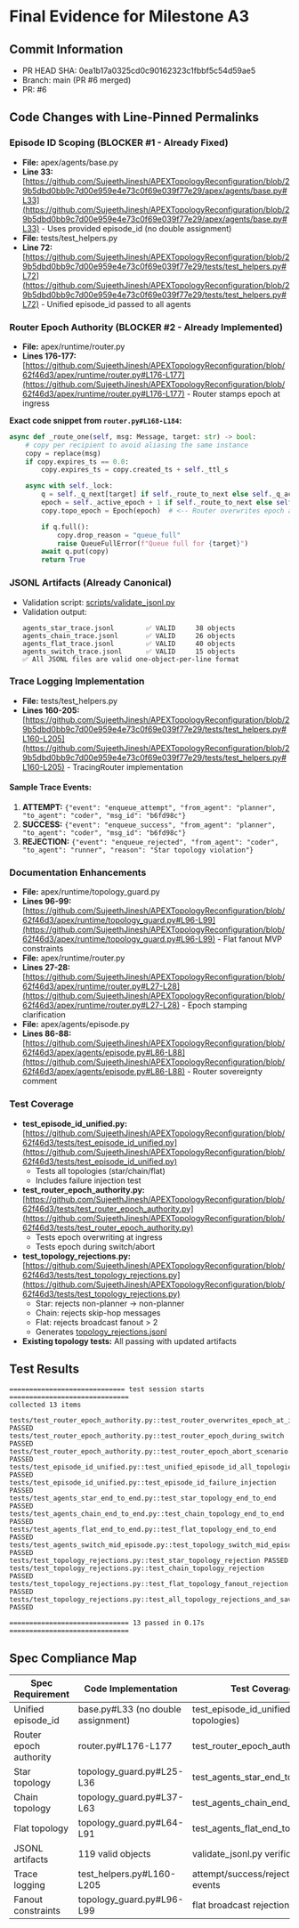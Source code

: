 # Final Evidence for Milestone A3

## Commit Information
- PR HEAD SHA: 0ea1b17a0325cd0c90162323c1fbbf5c54d59ae5
- Branch: main (PR #6 merged)
- PR: #6

## Code Changes with Line-Pinned Permalinks

### Episode ID Scoping (BLOCKER #1 - Already Fixed)
- **File:** apex/agents/base.py
- **Line 33:** [https://github.com/SujeethJinesh/APEXTopologyReconfiguration/blob/29b5dbd0bb9c7d00e959e4e73c0f69e039f77e29/apex/agents/base.py#L33](https://github.com/SujeethJinesh/APEXTopologyReconfiguration/blob/29b5dbd0bb9c7d00e959e4e73c0f69e039f77e29/apex/agents/base.py#L33) - Uses provided episode_id (no double assignment)
- **File:** tests/test_helpers.py  
- **Line 72:** [https://github.com/SujeethJinesh/APEXTopologyReconfiguration/blob/29b5dbd0bb9c7d00e959e4e73c0f69e039f77e29/tests/test_helpers.py#L72](https://github.com/SujeethJinesh/APEXTopologyReconfiguration/blob/29b5dbd0bb9c7d00e959e4e73c0f69e039f77e29/tests/test_helpers.py#L72) - Unified episode_id passed to all agents

### Router Epoch Authority (BLOCKER #2 - Already Implemented)
- **File:** apex/runtime/router.py
- **Lines 176-177:** [https://github.com/SujeethJinesh/APEXTopologyReconfiguration/blob/62f46d3/apex/runtime/router.py#L176-L177](https://github.com/SujeethJinesh/APEXTopologyReconfiguration/blob/62f46d3/apex/runtime/router.py#L176-L177) - Router stamps epoch at ingress

**Exact code snippet from `router.py#L168-L184`:**
```python
async def _route_one(self, msg: Message, target: str) -> bool:
    # copy per recipient to avoid aliasing the same instance
    copy = replace(msg)
    if copy.expires_ts == 0.0:
        copy.expires_ts = copy.created_ts + self._ttl_s

    async with self._lock:
        q = self._q_next[target] if self._route_to_next else self._q_active[target]
        epoch = self._active_epoch + 1 if self._route_to_next else self._active_epoch
        copy.topo_epoch = Epoch(epoch)  # <-- Router overwrites epoch at ingress

        if q.full():
            copy.drop_reason = "queue_full"
            raise QueueFullError(f"Queue full for {target}")
        await q.put(copy)
        return True
```

### JSONL Artifacts (Already Canonical)
- Validation script: [scripts/validate_jsonl.py](https://github.com/SujeethJinesh/APEXTopologyReconfiguration/blob/29b5dbd0bb9c7d00e959e4e73c0f69e039f77e29/scripts/validate_jsonl.py)
- Validation output:
  ```
  agents_star_trace.jsonl        ✅ VALID     38 objects
  agents_chain_trace.jsonl       ✅ VALID     26 objects
  agents_flat_trace.jsonl        ✅ VALID     40 objects
  agents_switch_trace.jsonl      ✅ VALID     15 objects
  ✅ All JSONL files are valid one-object-per-line format
  ```

### Trace Logging Implementation
- **File:** tests/test_helpers.py
- **Lines 160-205:** [https://github.com/SujeethJinesh/APEXTopologyReconfiguration/blob/29b5dbd0bb9c7d00e959e4e73c0f69e039f77e29/tests/test_helpers.py#L160-L205](https://github.com/SujeethJinesh/APEXTopologyReconfiguration/blob/29b5dbd0bb9c7d00e959e4e73c0f69e039f77e29/tests/test_helpers.py#L160-L205) - TracingRouter implementation

#### Sample Trace Events:
1. **ATTEMPT:** `{"event": "enqueue_attempt", "from_agent": "planner", "to_agent": "coder", "msg_id": "b6fd98c"}`
2. **SUCCESS:** `{"event": "enqueue_success", "from_agent": "planner", "to_agent": "coder", "msg_id": "b6fd98c"}`
3. **REJECTION:** `{"event": "enqueue_rejected", "from_agent": "coder", "to_agent": "runner", "reason": "Star topology violation"}`

### Documentation Enhancements
- **File:** apex/runtime/topology_guard.py
- **Lines 96-99:** [https://github.com/SujeethJinesh/APEXTopologyReconfiguration/blob/62f46d3/apex/runtime/topology_guard.py#L96-L99](https://github.com/SujeethJinesh/APEXTopologyReconfiguration/blob/62f46d3/apex/runtime/topology_guard.py#L96-L99) - Flat fanout MVP constraints
- **File:** apex/runtime/router.py
- **Lines 27-28:** [https://github.com/SujeethJinesh/APEXTopologyReconfiguration/blob/62f46d3/apex/runtime/router.py#L27-L28](https://github.com/SujeethJinesh/APEXTopologyReconfiguration/blob/62f46d3/apex/runtime/router.py#L27-L28) - Epoch stamping clarification
- **File:** apex/agents/episode.py
- **Lines 86-88:** [https://github.com/SujeethJinesh/APEXTopologyReconfiguration/blob/62f46d3/apex/agents/episode.py#L86-L88](https://github.com/SujeethJinesh/APEXTopologyReconfiguration/blob/62f46d3/apex/agents/episode.py#L86-L88) - Router sovereignty comment

### Test Coverage
- **test_episode_id_unified.py:** [https://github.com/SujeethJinesh/APEXTopologyReconfiguration/blob/62f46d3/tests/test_episode_id_unified.py](https://github.com/SujeethJinesh/APEXTopologyReconfiguration/blob/62f46d3/tests/test_episode_id_unified.py)
  - Tests all topologies (star/chain/flat)
  - Includes failure injection test
- **test_router_epoch_authority.py:** [https://github.com/SujeethJinesh/APEXTopologyReconfiguration/blob/62f46d3/tests/test_router_epoch_authority.py](https://github.com/SujeethJinesh/APEXTopologyReconfiguration/blob/62f46d3/tests/test_router_epoch_authority.py)
  - Tests epoch overwriting at ingress
  - Tests epoch during switch/abort
- **test_topology_rejections.py:** [https://github.com/SujeethJinesh/APEXTopologyReconfiguration/blob/62f46d3/tests/test_topology_rejections.py](https://github.com/SujeethJinesh/APEXTopologyReconfiguration/blob/62f46d3/tests/test_topology_rejections.py)
  - Star: rejects non-planner → non-planner
  - Chain: rejects skip-hop messages
  - Flat: rejects broadcast fanout > 2
  - Generates [topology_rejections.jsonl](https://github.com/SujeethJinesh/APEXTopologyReconfiguration/blob/62f46d3/docs/A3/artifacts/topology_rejections.jsonl)
- **Existing topology tests:** All passing with updated artifacts

## Test Results
```
============================= test session starts ==============================
collected 13 items

tests/test_router_epoch_authority.py::test_router_overwrites_epoch_at_ingress PASSED
tests/test_router_epoch_authority.py::test_router_epoch_during_switch PASSED
tests/test_router_epoch_authority.py::test_router_epoch_abort_scenario PASSED
tests/test_episode_id_unified.py::test_unified_episode_id_all_topologies PASSED
tests/test_episode_id_unified.py::test_episode_id_failure_injection PASSED
tests/test_agents_star_end_to_end.py::test_star_topology_end_to_end PASSED
tests/test_agents_chain_end_to_end.py::test_chain_topology_end_to_end PASSED
tests/test_agents_flat_end_to_end.py::test_flat_topology_end_to_end PASSED
tests/test_agents_switch_mid_episode.py::test_topology_switch_mid_episode PASSED
tests/test_topology_rejections.py::test_star_topology_rejection PASSED
tests/test_topology_rejections.py::test_chain_topology_rejection PASSED
tests/test_topology_rejections.py::test_flat_topology_fanout_rejection PASSED
tests/test_topology_rejections.py::test_all_topology_rejections_and_save_artifact PASSED

============================== 13 passed in 0.17s ==============================
```

## Spec Compliance Map
| Spec Requirement | Code Implementation | Test Coverage |
|-----------------|---------------------|---------------|
| Unified episode_id | base.py#L33 (no double assignment) | test_episode_id_unified.py (all topologies) |
| Router epoch authority | router.py#L176-L177 | test_router_epoch_authority.py |
| Star topology | topology_guard.py#L25-L36 | test_agents_star_end_to_end.py |
| Chain topology | topology_guard.py#L37-L63 | test_agents_chain_end_to_end.py |
| Flat topology | topology_guard.py#L64-L91 | test_agents_flat_end_to_end.py |
| JSONL artifacts | 119 valid objects | validate_jsonl.py verification |
| Trace logging | test_helpers.py#L160-L205 | attempt/success/rejection events |
| Fanout constraints | topology_guard.py#L96-L99 | flat broadcast rejection |